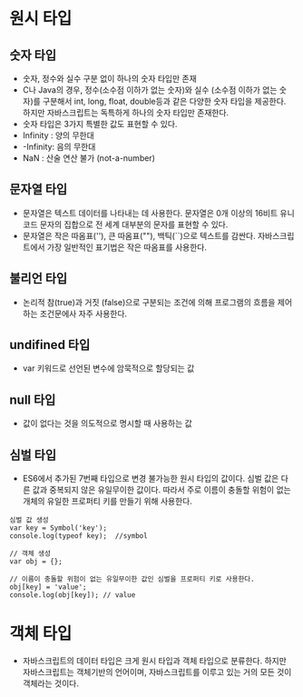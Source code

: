 # 원시 타입

## 숫자 타입

- 숫자, 정수와 실수 구분 없이 하나의 숫자 타입만 존재
- C나 Java의 경우, 정수(소수점 이하가 없는 숫자)와 실수 (소수점 이하가 없는 숫자)를 구분해서 int, long, float, double등과 같은 다양한 숫자 타입을 제공한다. 하지만 자바스크립트는 독특하게 하나의 숫자 타입만 존재한다.
- 숫자 타입은 3가지 특별한 값도 표현할 수 있다.
- Infinity : 양의 무한대
- -Infinity: 음의 무한대
- NaN : 산술 연산 불가 (not-a-number)

## 문자열 타입

- 문자열은 텍스트 데이터를 나타내는 데 사용한다. 문자열은 0개 이상의 16비트 유니코드 문자의 집합으로 전 세계 대부분의 문자를 표현할 수 있다.
- 문자열은 작은 따옴표(''), 큰 따옴표(""), 백틱(``)으로 텍스트를 감싼다. 자바스크립트에서 가장 일반적인 표기법은 작은 따옴표를 사용한다.

## 불리언 타입

- 논리적 참(true)과 거짓 (false)으로 구분되는 조건에 의해 프로그램의 흐름을 제어하는 조건문에사 자주 사용한다.

## undifined 타입

- var 키워드로 선언된 변수에 암묵적으로 할당되는 값

## null 타입

- 값이 없다는 것을 의도적으로 명시할 때 사용하는 값

## 심벌 타입

- ES6에서 추가된 7번째 타입으로 변경 불가능한 원시 타입의 값이다. 심벌 값은 다른 값과 중복되지 않은 유일무이한 값이다. 따라서 주로 이름이 충돌할 위험이 없는 개체의 유일한 프로퍼티 키를 만들기 위해 사용한다.

```
심벌 값 생성
var key = Symbol('key');
console.log(typeof key);  //symbol

// 객체 생성
var obj = {};

// 이름이 충돌할 위험이 없는 유일무이한 값인 심벌을 프로퍼티 키로 사용한다.
obj[key] = 'value';
console.log(obj[key]); // value
```

# 객체 타입

- 자바스크립트의 데이터 타입은 크게 원시 타입과 객체 타입으로 분류한다. 하지만 자바스크립트는 객체기반의 언어이며, 자바스크립트를 이루고 있는 거의 모든 것이 객체라는 것이다.
